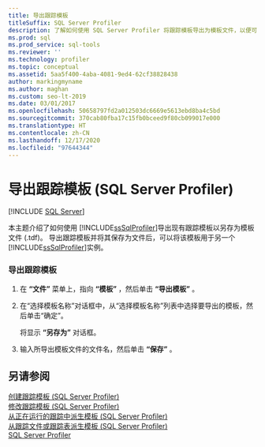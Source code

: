 ```yaml
---
title: 导出跟踪模板
titleSuffix: SQL Server Profiler
description: 了解如何使用 SQL Server Profiler 将跟踪模板导出为模板文件，以便可以将模板与其他 SQL Server Profiler 实例一起使用。
ms.prod: sql
ms.prod_service: sql-tools
ms.reviewer: ''
ms.technology: profiler
ms.topic: conceptual
ms.assetid: 5aa5f400-4aba-4081-9ed4-62cf38828438
author: markingmyname
ms.author: maghan
ms.custom: seo-lt-2019
ms.date: 03/01/2017
ms.openlocfilehash: 50658797fd2a012503dc6669e5613ebd8ba4c5bd
ms.sourcegitcommit: 370cab80fba17c15fb0bceed9f80cb099017e000
ms.translationtype: HT
ms.contentlocale: zh-CN
ms.lasthandoff: 12/17/2020
ms.locfileid: "97644344"
---
```

# <a name="export-a-trace-template-sql-server-profiler"></a>导出跟踪模板 (SQL Server Profiler)

 [!INCLUDE [SQL Server](../../includes/applies-to-version/sqlserver.md)]

本主题介绍了如何使用 [!INCLUDE[ssSqlProfiler](../../includes/sssqlprofiler-md.md)]导出现有跟踪模板以另存为模板文件 (.tdf)。 导出跟踪模板并将其保存为文件后，可以将该模板用于另一个 [!INCLUDE[ssSqlProfiler](../../includes/sssqlprofiler-md.md)]实例。  
  
### <a name="to-export-a-trace-template"></a>导出跟踪模板  
  
1.  在 **“文件”** 菜单上，指向 **“模板”** ，然后单击 **“导出模板”** 。  
  
2.  在“选择模板名称”对话框中，从“选择模板名称”列表中选择要导出的模板，然后单击“确定”。  
  
     将显示 **“另存为”** 对话框。  
  
3.  输入所导出模板文件的文件名，然后单击 **“保存”** 。  
  
## <a name="see-also"></a>另请参阅  
 [创建跟踪模板 (SQL Server Profiler)](../../tools/sql-server-profiler/create-a-trace-template-sql-server-profiler.md)   
 [修改跟踪模板 (SQL Server Profiler)](./modify-trace-templates.md)   
 [从正在运行的跟踪中派生模板 (SQL Server Profiler)](../../tools/sql-server-profiler/derive-a-template-from-a-running-trace-sql-server-profiler.md)   
 [从跟踪文件或跟踪表派生模板 (SQL Server Profiler)](../../tools/sql-server-profiler/derive-a-template-from-a-trace-file-or-trace-table-sql-server-profiler.md)   
 [SQL Server Profiler](../../tools/sql-server-profiler/sql-server-profiler.md)  
  
